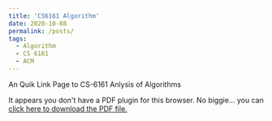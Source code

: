 ```yaml
---
title: 'CS6161 Algorithm'
date: 2020-10-08
permalink: /posts/
tags:
  - Algorithm
  - CS 6161
  - ACM
---
```

An Quik Link Page to CS-6161 Anlysis of Algorithms

<object data="../files/algorithm/acm_book.pdf" type="application/pdf" width="100%" height="100%">

  <p>It appears you don't have a PDF plugin for this browser.
  No biggie... you can <a href="../files/algorithm/acm_book.pdf">click here to
  download the PDF file.</a></p>

</object>